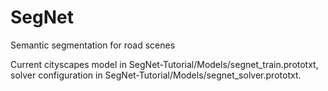 # SegNet
Semantic segmentation for road scenes

Current cityscapes model in SegNet-Tutorial/Models/segnet_train.prototxt, solver configuration in SegNet-Tutorial/Models/segnet_solver.prototxt.
